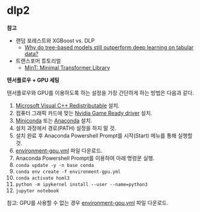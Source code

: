 # dlp2

**참고**

- 랜덤 포레스트와 XGBoost vs. DLP
  - [Why do tree-based models still outperform deep learning on tabular data?](https://arxiv.org/abs/2207.08815)
- 트랜스포머 튜토리얼
  - [MinT: Minimal Transformer Library](https://github.com/dpressel/mint)

**텐서플로우 + GPU 세팅**

텐서플로우와 GPU를 이용하도록 하는 설정을 가장 간단하게 하는 방법은 다음과 같다.

1. [Microsoft Visual C++ Redistributable](https://docs.microsoft.com/en-US/cpp/windows/latest-supported-vc-redist?view=msvc-170) 설치.
2. 컴퓨터 그래픽 카드에 맞는 [Nvidia Game Ready driver](https://www.nvidia.com/Download/index.aspx?lang=en-us#) 설치.
3. [Miniconda](https://repo.anaconda.com/miniconda/Miniconda3-latest-Windows-x86_64.exe) 또는 
  [Anaconda](https://www.anaconda.com/products/distribution#Downloads) 설치.
  1. 설치 과정에서 경로(PATH) 설정을 하지 말 것.
  2. 설치 완료 후 Anaconda Powershell Prompt를 시작(Start) 메뉴를 통해 실행할 것.
4. [environment-gpu.yml](https://github.com/vi3itor/handson-ml3/blob/windows-gpu/environment-gpu.yml) 파일 다운로드.
5. Anaconda Powershell Prompt를 이용하여 아래 명령문 실행.
  1. `conda update -y -n base conda`
  2. `conda env create -f environment-gpu.yml`
  3. `conda activate homl3`
  4. `python -m ipykernel install --user --name=python3`
  5. `jupyter notebook`

참고: GPU를 사용할 수 없는 경우 [environment-gpu.yml](https://github.com/ageron/handson-ml3/blob/main/environment.yml) 파일 다운로드.
